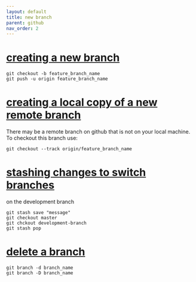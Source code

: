 ```yaml
---
layout: default
title: new branch
parent: github
nav_order: 2
---
```


# [creating a new branch](https://www.freecodecamp.org/forum/t/push-a-new-local-branch-to-a-remote-git-repository-and-track-it-too/13222)

```
git checkout -b feature_branch_name
git push -u origin feature_branch_name
```

# [creating a local copy of a new remote branch](https://www.git-tower.com/learn/git/faq/checkout-remote-branch)

There may be a remote branch on github that is not on your local machine.
To checkout this branch use:  

```
git checkout --track origin/feature_branch_name
```

# [stashing changes to switch branches](http://www.codeblocq.com/2016/02/Stash-your-changes-before-switching-branch/)  

on the development branch  
```
git stash save "message"  
git checkout master   
git chckout development-branch   
git stash pop  
```

# [delete a branch](https://koukia.ca/delete-a-local-and-a-remote-git-branch-61df0b10d323)
```
git branch -d branch_name
git branch -D branch_name
```
